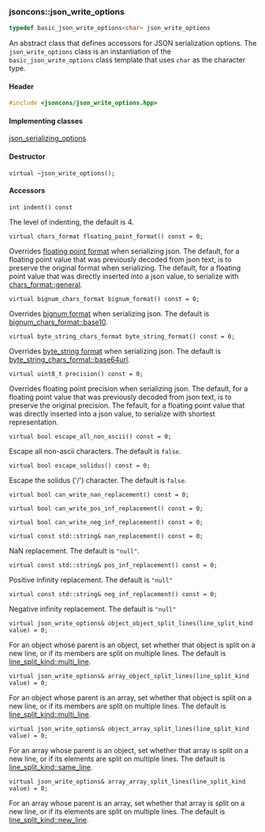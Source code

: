 ### jsoncons::json_write_options

```c++
typedef basic_json_write_options<char> json_write_options
```

An abstract class that defines accessors for JSON serialization options. The `json_write_options` class is an instantiation of the `basic_json_write_options` class template that uses `char` as the character type.

#### Header
```c++
#include <jsoncons/json_write_options.hpp>
```

#### Implementing classes

[json_serializing_options](json_serializing_options)

#### Destructor

    virtual ~json_write_options();

#### Accessors

    int indent() const
The level of indenting, the default is 4.

    virtual chars_format floating_point_format() const = 0;
Overrides [floating point format](chars_format.md) when serializing json.
The default, for a floating point value that was previously decoded from json text, is to preserve the original format when serializing.
The default, for a floating point value that was directly inserted into a json value, to serialize with [chars_format::general](chars_format.md). 

    virtual bignum_chars_format bignum_format() const = 0; 
Overrides [bignum format](bignum_chars_format.md) when serializing json.
The default is [bignum_chars_format::base10](bignum_chars_format.md). 

    virtual byte_string_chars_format byte_string_format() const = 0; 
Overrides [byte_string format](byte_string_chars_format.md) when serializing json.
The default is [byte_string_chars_format::base64url](byte_string_chars_format.md). 

    virtual uint8_t precision() const = 0; 
Overrides floating point precision when serializing json. 
The default, for a floating point value that was previously decoded from json text, is to preserve the original precision. 
The fefault, for a floating point value that was directly inserted into a json value, to serialize with shortest representation. 

    virtual bool escape_all_non_ascii() const = 0;
Escape all non-ascii characters. The default is `false`.

    virtual bool escape_solidus() const = 0;
Escape the solidus ('/') character. The default is `false`.

    virtual bool can_write_nan_replacement() const = 0;

    virtual bool can_write_pos_inf_replacement() const = 0;

    virtual bool can_write_neg_inf_replacement() const = 0;

    virtual const std::string& nan_replacement() const = 0; 
NaN replacement. The default is `"null"`. 

    virtual const std::string& pos_inf_replacement() const = 0; 
Positive infinity replacement. The default is `"null"`

    virtual const std::string& neg_inf_replacement() const = 0; 
Negative infinity replacement. The default is `"null"`

    virtual json_write_options& object_object_split_lines(line_split_kind value) = 0;
For an object whose parent is an object, set whether that object is split on a new line, or if its members are split on multiple lines. The default is [line_split_kind::multi_line](line_split_kind.md).

    virtual json_write_options& array_object_split_lines(line_split_kind value) = 0;
For an object whose parent is an array, set whether that object is split on a new line, or if its members are split on multiple lines. The default is [line_split_kind::multi_line](line_split_kind.md).

    virtual json_write_options& object_array_split_lines(line_split_kind value) = 0;
For an array whose parent is an object, set whether that array is split on a new line, or if its elements are split on multiple lines. The default is [line_split_kind::same_line](line_split_kind).

    virtual json_write_options& array_array_split_lines(line_split_kind value) = 0;
For an array whose parent is an array, set whether that array is split on a new line, or if its elements are split on multiple lines. The default is [line_split_kind::new_line](line_split_kind).


